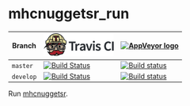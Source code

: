 # mhcnuggetsr_run




Branch   |[![Travis CI logo](pics/TravisCI.png)](https://travis-ci.org)                                                                               | [![AppVeyor logo](man/figures/AppVeyor.png)](https://www.appveyor.com)
---------|--------------------------------------------------------------------------------------------------------------------------------------------|--------------------------------------------------------------------------------------------------------------------------------------------
`master `|[![Build Status](https://travis-ci.org/richelbilderbeek/mhcnuggetsr.svg?branch=master)](https://travis-ci.org/richelbilderbeek/mhcnuggetsr) | [![Build status](https://ci.appveyor.com/api/projects/status/jgf78m55hcqa4dd7/branch/master?svg=true)](https://ci.appveyor.com/project/richelbilderbeek/mhcnuggetsr-run/branch/master)
`develop`|[![Build Status](https://travis-ci.org/richelbilderbeek/mhcnuggetsr.svg?branch=develop)](https://travis-ci.org/richelbilderbeek/mhcnuggetsr)| [![Build status](https://ci.appveyor.com/api/projects/status/jgf78m55hcqa4dd7/branch/develop?svg=true)](https://ci.appveyor.com/project/richelbilderbeek/mhcnuggetsr-run/branch/develop)

Run [mhcnuggetsr](https://github.com/richelbilderbeek/mhcnuggetsr).
